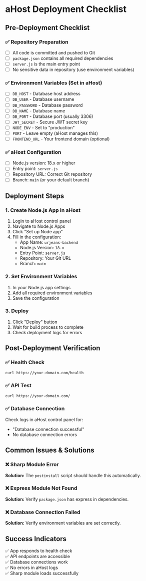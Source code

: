 # aHost Deployment Checklist

## Pre-Deployment Checklist

### ✅ Repository Preparation
- [ ] All code is committed and pushed to Git
- [ ] `package.json` contains all required dependencies
- [ ] `server.js` is the main entry point
- [ ] No sensitive data in repository (use environment variables)

### ✅ Environment Variables (Set in aHost)
- [ ] `DB_HOST` - Database host address
- [ ] `DB_USER` - Database username
- [ ] `DB_PASSWORD` - Database password
- [ ] `DB_NAME` - Database name
- [ ] `DB_PORT` - Database port (usually 3306)
- [ ] `JWT_SECRET` - Secure JWT secret key
- [ ] `NODE_ENV` - Set to "production"
- [ ] `PORT` - Leave empty (aHost manages this)
- [ ] `FRONTEND_URL` - Your frontend domain (optional)

### ✅ aHost Configuration
- [ ] Node.js version: 18.x or higher
- [ ] Entry point: `server.js`
- [ ] Repository URL: Correct Git repository
- [ ] Branch: `main` (or your default branch)

## Deployment Steps

### 1. Create Node.js App in aHost
1. Login to aHost control panel
2. Navigate to Node.js Apps
3. Click "Set up Node app"
4. Fill in the configuration:
   - App Name: `urjeans-backend`
   - Node.js Version: `18.x`
   - Entry Point: `server.js`
   - Repository: Your Git URL
   - Branch: `main`

### 2. Set Environment Variables
1. In your Node.js app settings
2. Add all required environment variables
3. Save the configuration

### 3. Deploy
1. Click "Deploy" button
2. Wait for build process to complete
3. Check deployment logs for errors

## Post-Deployment Verification

### ✅ Health Check
```bash
curl https://your-domain.com/health
```

### ✅ API Test
```bash
curl https://your-domain.com/
```

### ✅ Database Connection
Check logs in aHost control panel for:
- "Database connection successful"
- No database connection errors

## Common Issues & Solutions

### ❌ Sharp Module Error
**Solution:** The `postinstall` script should handle this automatically.

### ❌ Express Module Not Found
**Solution:** Verify `package.json` has express in dependencies.

### ❌ Database Connection Failed
**Solution:** Verify environment variables are set correctly.

## Success Indicators

✅ App responds to health check  
✅ API endpoints are accessible  
✅ Database connections work  
✅ No errors in aHost logs  
✅ Sharp module loads successfully 